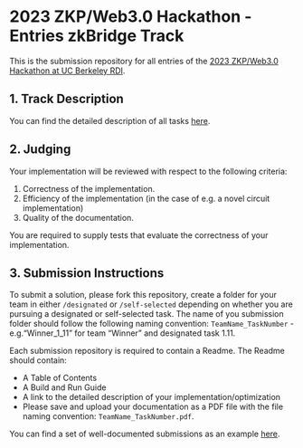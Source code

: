# 2023 ZKP/Web3.0 Hackathon - Entries zkBridge Track

This is the submission repository for all entries of the [2023 ZKP/Web3.0 Hackathon at UC Berkeley RDI](https://zk-hacking.org/).

## 1. Track Description

You can find the detailed description of all tasks [here](https://zk-hacking.org/tracks/zk_bridge_track/).

## 2. Judging

Your implementation will be reviewed with respect to the following criteria:

1. Correctness of the implementation.
2. Efficiency of the implementation (in the case of e.g. a novel circuit implementation)
3. Quality of the documentation.

You are required to supply tests that evaluate the correctness of your implementation.

## 3. Submission Instructions

To submit a solution, please fork this repository, create a folder for your team in either ``/designated`` or ``/self-selected`` depending on whether you are pursuing a designated or self-selected task.
The name of you submission folder should follow the following naming convention: ``TeamName_TaskNumber`` - e.g.“Winner_1_11” for team “Winner” and designated task 1.11.

Each submission repository is required to contain a Readme.
The Readme should contain:
- A Table of Contents
- A Build and Run Guide
- A link to the detailed description of your implementation/optimization
 - Please save and upload your documentation as a PDF file with the file naming convention: ``TeamName_TaskNumber.pdf``.

You can find a set of well-documented submissions as an example [here](https://github.com/z-prize/2022-entries).
